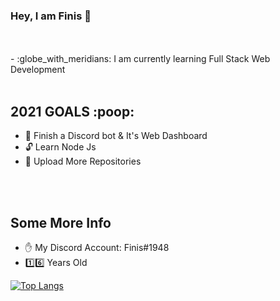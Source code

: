 ### Hey, I am Finis :wave:
<br />
<br />
- :globe_with_meridians: I am currently learning Full Stack Web Development
<br>
<br />
<h2>2021 GOALS :poop:</h2>

- 🤖 Finish a Discord bot & It's Web Dashboard
- :unlock: Learn Node Js
- :open_file_folder: Upload More Repositories

<br>
<br />
<h2>Some More Info</h2>

- :hand: My Discord Account: Finis#1948
- :one::six: Years Old

[![Top Langs](https://github-readme-stats.vercel.app/api/top-langs/?username=Finis666)](https://github.com/anuraghazra/github-readme-stats)
